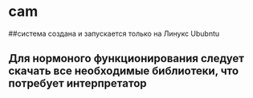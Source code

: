 # cam
##система создана и запускается только на Линукс Ububntu
## Для нормоного функционирования следует скачать все необходимые библиотеки, что потребует интерпретатор
